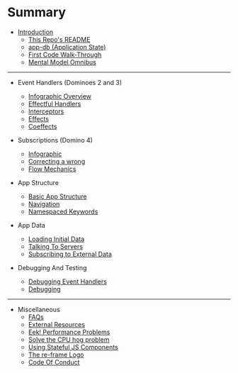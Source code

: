# Summary

* [Introduction](introduction.md)
  * [This Repo's README](../README.md)
  * [app-db \(Application State\)](ApplicationState.md)
  * [First Code Walk-Through](CodeWalkthrough.md)
  * [Mental Model Omnibus](MentalModelOmnibus.md)

---

* Event Handlers \(Dominoes 2 and 3\)
  * [Infographic Overview](EventHandlingInfographic.md)
  * [Effectful Handlers](EffectfulHandlers.md)
  * [Interceptors](Interceptors.md)
  * [Effects](Effects.md)
  * [Coeffects](Coeffects.md)
* Subscriptions \(Domino 4\)
  * [Infographic](SubscriptionInfographic.md)
  * [Correcting a wrong](SubscriptionsCleanup.md)
  * [Flow Mechanics](SubscriptionFlow.md)
* App Structure 
  * [Basic App Structure](Basic-App-Structure.md)
  * [Navigation](Navigation.md)
  * [Namespaced Keywords](Namespaced-Keywords.md)

* App Data
  * [Loading Initial Data](Loading-Initial-Data.md)
  * [Talking To Servers](Talking-To-Servers.md)
  * [Subscribing to External Data](Subscribing-To-External-Data.md)

* Debugging And Testing
  * [Debugging Event Handlers](Debugging-Event-Handlers.md)
  * [Debugging](Debugging.md)

---

* Miscellaneous
  * [FAQs](FAQs/README.md)
  * [External Resources](External-Resources.md)
  * [Eek! Performance Problems](Performance-Problems.md)
  * [Solve the CPU hog problem](Solve-the-CPU-hog-problem.md)
  * [Using Stateful JS Components](Using-Stateful-JS-Components.md)
  * [The re-frame Logo](The-re-frame-logo.md)
  * [Code Of Conduct](Code-Of-Conduct.md)



